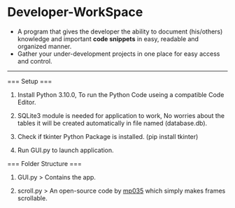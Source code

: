 # Developer-WorkSpace
<ul>
  <li>A program that gives the developer the ability to document (his/others) knowledge and important <b>code snippets</b> in easy, readable and organized manner.</li>
  <li>Gather your under-development projects in one place for easy access and control.</li>
</ul>

<hr>

=== Setup ===
1) Install Python 3.10.0, To run the Python Code useing a compatible Code Editor.

2) SQLite3 module is needed for application to work, No worries about the tables it will be created automatically in file named (database.db).

3) Check if tkinter Python Package is installed. (pip install tkinter)  

4) Run GUI.py to launch application.


=== Folder Structure ===
1) GUI.py > Contains the app.

2) scroll.py > An open-source code by [mp035](https://gist.github.com/mp035/9f2027c3ef9172264532fcd6262f3b01) which simply makes frames scrollable.
